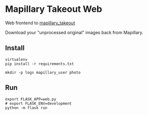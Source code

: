 # Mapillary Takeout Web

Web frontend to [mapillary_takeout](https://github.com/gitouche-sur-osm/mapillary_takeout)

Download your "unprocessed original" images back from Mapillary.

## Install

```
virtualenv
pip install -r requirements.txt
```

```
mkdir -p logs mapillary_user photo
```

## Run

```
export FLASK_APP=web.py
# export FLASK_ENV=development
python -m flask run
```
